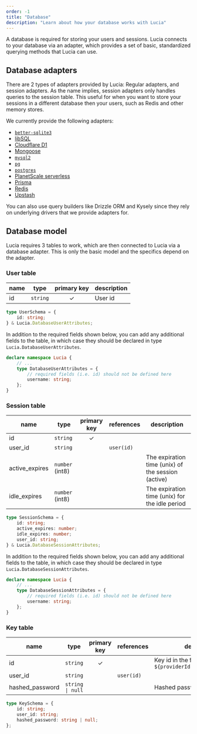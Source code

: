 ```yaml
---
order: -1
title: "Database"
description: "Learn about how your database works with Lucia"
---
```


A database is required for storing your users and sessions. Lucia connects to your database via an adapter, which provides a set of basic, standardized querying methods that Lucia can use.

## Database adapters

There are 2 types of adapters provided by Lucia: Regular adapters, and session adapters. As the name implies, session adapters only handles queries to the session table. This useful for when you want to store your sessions in a different database then your users, such as Redis and other memory stores.

We currently provide the following adapters:

- [`better-sqlite3`](/database-adapters/better-sqlite3)
- [libSQL](/database-adapters/libSQL)
- [Cloudflare D1](/database-adapters/cloudflare-d1)
- [Mongoose](/database-adapters/mongoose)
- [`mysql2`](/database-adapters/mysql2)
- [`pg`](/database-adapters/pg)
- [`postgres`](/database-adapters/postgres)
- [PlanetScale serverless](/database-adapters/planetscale-serverless)
- [Prisma](/database-adapters/prisma)
- [Redis](/database-adapters/redis)
- [Upstash](/database-adapters/upstash)

You can also use query builders like Drizzle ORM and Kysely since they rely on underlying drivers that we provide adapters for.

## Database model

Lucia requires 3 tables to work, which are then connected to Lucia via a database adapter. This is only the basic model and the specifics depend on the adapter.

### User table

| name | type     | primary key | description |
| ---- | -------- | :---------: | ----------- |
| id   | `string` |      ✓      | User id     |

```ts
type UserSchema = {
	id: string;
} & Lucia.DatabaseUserAttributes;
```

In addition to the required fields shown below, you can add any additional fields to the table, in which case they should be declared in type `Lucia.DatabaseUserAttributes`.

```ts
declare namespace Lucia {
	// ...
	type DatabaseUserAttributes = {
		// required fields (i.e. id) should not be defined here
		username: string;
	};
}
```

### Session table

| name           | type            | primary key | references | description                                        |
| -------------- | --------------- | :---------: | ---------- | -------------------------------------------------- |
| id             | `string`        |      ✓      |            |                                                    |
| user_id        | `string`        |             | `user(id)` |                                                    |
| active_expires | `number` (int8) |             |            | The expiration time (unix) of the session (active) |
| idle_expires   | `number` (int8) |             |            | The expiration time (unix) for the idle period     |

```ts
type SessionSchema = {
	id: string;
	active_expires: number;
	idle_expires: number;
	user_id: string;
} & Lucia.DatabaseSessionAttributes;
```

In addition to the required fields shown below, you can add any additional fields to the table, in which case they should be declared in type `Lucia.DatabaseSessionAttributes`.

```ts
declare namespace Lucia {
	// ...
	type DatabaseSessionAttributes = {
		// required fields (i.e. id) should not be defined here
		username: string;
	};
}
```

### Key table

| name            | type             | primary key | references | description                                              |
| --------------- | ---------------- | :---------: | ---------- | -------------------------------------------------------- |
| id              | `string`         |      ✓      |            | Key id in the form of: `${providerId}:${providerUserId}` |
| user_id         | `string`         |             | `user(id)` |                                                          |
| hashed_password | `string \| null` |             |            | Hashed password of the key                               |

```ts
type KeySchema = {
	id: string;
	user_id: string;
	hashed_password: string | null;
};
```
